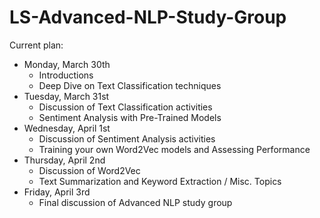 # LS-Advanced-NLP-Study-Group

Current plan:

- Monday, March 30th
  - Introductions
  - Deep Dive on Text Classification techniques
- Tuesday, March 31st
  - Discussion of Text Classification activities
  - Sentiment Analysis with Pre-Trained Models
- Wednesday, April 1st 
  - Discussion of Sentiment Analysis activities
  - Training your own Word2Vec models and Assessing Performance
- Thursday, April 2nd 
  - Discussion of Word2Vec
  - Text Summarization and Keyword Extraction / Misc. Topics
- Friday, April 3rd 
  - Final discussion of Advanced NLP study group
